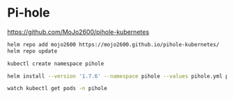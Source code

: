# Pi-hole

https://github.com/MoJo2600/pihole-kubernetes

```bash
helm repo add mojo2600 https://mojo2600.github.io/pihole-kubernetes/
helm repo update
```

```bash
kubectl create namespace pihole
```

```bash
helm install --version '1.7.6' --namespace pihole --values pihole.yml pihole mojo2600/pihole
```

```bash
watch kubectl get pods -n pihole
```